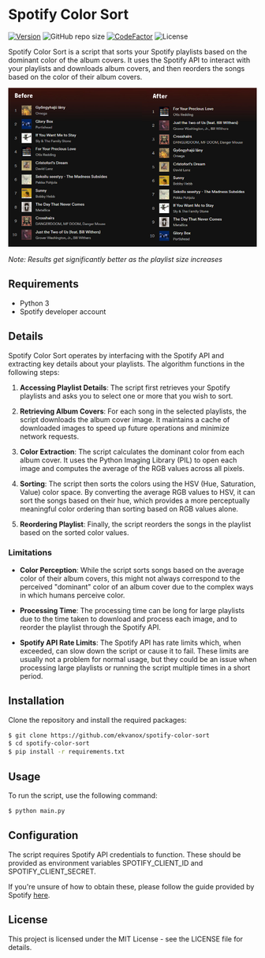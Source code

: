 # Spotify Color Sort

[![Version](https://img.shields.io/github/v/release/ekvanox/spotify-color-sort)](https://img.shields.io/github/v/release/ekvanox/spotify-color-sort)
![GitHub repo size](https://img.shields.io/github/repo-size/ekvanox/spotify-color-sort)
[![CodeFactor](https://www.codefactor.io/repository/github/ekvanox/spotify-color-sort/badge)](https://www.codefactor.io/repository/github/ekvanox/spotify-color-sort)
![License](https://img.shields.io/github/license/ekvanox/spotify-color-sort)

Spotify Color Sort is a script that sorts your Spotify playlists based on the dominant color of the album covers. It uses the Spotify API to interact with your playlists and downloads album covers, and then reorders the songs based on the color of their album covers.

![Example - Before/After](https://github.com/ekvanox/spotify-color-sort/blob/master/media/before-after.png)

*Note: Results get significantly better as the playlist size increases*

## Requirements

- Python 3
- Spotify developer account

## Details

Spotify Color Sort operates by interfacing with the Spotify API and extracting key details about your playlists. The algorithm functions in the following steps:

1. **Accessing Playlist Details**: The script first retrieves your Spotify playlists and asks you to select one or more that you wish to sort.

2. **Retrieving Album Covers**: For each song in the selected playlists, the script downloads the album cover image. It maintains a cache of downloaded images to speed up future operations and minimize network requests.

3. **Color Extraction**: The script calculates the dominant color from each album cover. It uses the Python Imaging Library (PIL) to open each image and computes the average of the RGB values across all pixels.

4. **Sorting**: The script then sorts the colors using the HSV (Hue, Saturation, Value) color space. By converting the average RGB values to HSV, it can sort the songs based on their hue, which provides a more perceptually meaningful color ordering than sorting based on RGB values alone.

5. **Reordering Playlist**: Finally, the script reorders the songs in the playlist based on the sorted color values.

### Limitations

- **Color Perception**: While the script sorts songs based on the average color of their album covers, this might not always correspond to the perceived "dominant" color of an album cover due to the complex ways in which humans perceive color.

- **Processing Time**: The processing time can be long for large playlists due to the time taken to download and process each image, and to reorder the playlist through the Spotify API.

- **Spotify API Rate Limits**: The Spotify API has rate limits which, when exceeded, can slow down the script or cause it to fail. These limits are usually not a problem for normal usage, but they could be an issue when processing large playlists or running the script multiple times in a short period.

## Installation

Clone the repository and install the required packages:

```sh
$ git clone https://github.com/ekvanox/spotify-color-sort
$ cd spotify-color-sort
$ pip install -r requirements.txt
```

## Usage

To run the script, use the following command:

```sh
$ python main.py
```

## Configuration

The script requires Spotify API credentials to function. These should be provided as environment variables SPOTIFY_CLIENT_ID and SPOTIFY_CLIENT_SECRET.

If you're unsure of how to obtain these, please follow the guide provided by Spotify [here](https://developer.spotify.com/documentation/web-api/concepts/apps#register-your-app).

## License
This project is licensed under the MIT License - see the LICENSE file for details.